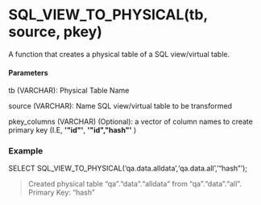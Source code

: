 # SQL_VIEW_TO_PHYSICAL(tb, source, pkey)

A function that creates a physical table of a SQL view/virtual table.

#### Parameters

tb (VARCHAR): Physical Table Name

source (VARCHAR): Name SQL view/virtual table to be transformed

pkey_columns (VARCHAR) (Optional): a vector of column names to create primary key (I.E, **'"id"'**, **'"id","hash"'** )

### Example

SELECT SQL_VIEW_TO_PHYSICAL(‘qa.data.alldata’,‘qa.data.all’,’“hash”’);
> Created physical table “qa”.“data”.“alldata” from “qa”.“data”.“all”. Primary Key: “hash”
